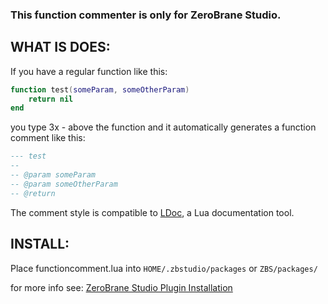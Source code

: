 ### This function commenter is only for ZeroBrane Studio.

## WHAT IS DOES:
If you have a regular function like this:

```lua
function test(someParam, someOtherParam)
	return nil
end
```

you type 3x - above the function and it automatically generates a function comment like this:

```lua
--- test 
-- 
-- @param someParam
-- @param someOtherParam
-- @return 
```

The comment style is compatible to [LDoc](https://github.com/stevedonovan/LDoc), a Lua documentation tool.

## INSTALL:
Place functioncomment.lua into 
	`HOME/.zbstudio/packages`
or 
	`ZBS/packages/`

for more info see: [ZeroBrane Studio Plugin Installation](https://studio.zerobrane.com/doc-plugin#plugin-installation)
